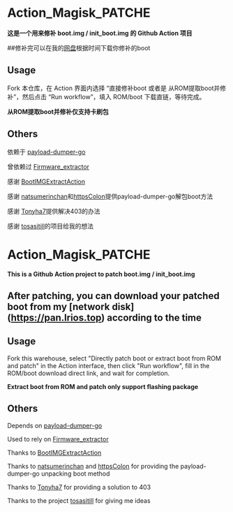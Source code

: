 # Action_Magisk_PATCHE

**这是一个用来修补 boot.img / init_boot.img 的 Github Action 项目**

##修补完可以在我的[网盘](https://pan.lrios.top)根据时间下载你修补的boot

## Usage

Fork 本仓库，在 Action 界面内选择 “直接修补boot 或者是 从ROM提取boot并修补”，然后点击 “Run workflow”，填入 ROM/boot 下载直链，等待完成。

**从ROM提取boot并修补仅支持卡刷包**

## Others
依赖于 [payload-dumper-go](https://github.com/ssut/payload-dumper-go)

曾依赖过 [Firmware_extractor](https://github.com/ShivamKumarJha/Firmware_extractor)

感谢 [BootIMGExtractAction](https://github.com/tosasitill/BootIMGExtractAction)

感谢 [natsumerinchan](https://github.com/natsumerinchan)和[httpsColon](https://github.com/httpsColon)提供payload-dumper-go解包boot方法

感谢 [Tonyha7](https://github.com/Tonyha7)提供解决403的办法

感谢 [tosasitill](https://github.com/tosasitill)的项目给我的想法

# Action_Magisk_PATCHE

**This is a Github Action project to patch boot.img / init_boot.img**

## After patching, you can download your patched boot from my [network disk] (https://pan.lrios.top) according to the time

## Usage

Fork this warehouse, select "Directly patch boot or extract boot from ROM and patch" in the Action interface, then click "Run workflow", fill in the ROM/boot download direct link, and wait for completion.

**Extract boot from ROM and patch only support flashing package**

## Others
Depends on [payload-dumper-go](https://github.com/ssut/payload-dumper-go)

Used to rely on [Firmware_extractor](https://github.com/ShivamKumarJha/Firmware_extractor)

Thanks to [BootIMGExtractAction](https://github.com/tosasitill/BootIMGExtractAction)

Thanks to [natsumerinchan](https://github.com/natsumerinchan) and [httpsColon](https://github.com/httpsColon) for providing the payload-dumper-go unpacking boot method

Thanks to [Tonyha7](https://github.com/Tonyha7) for providing a solution to 403

Thanks to the project [tosasitill](https://github.com/tosasitill) for giving me ideas
